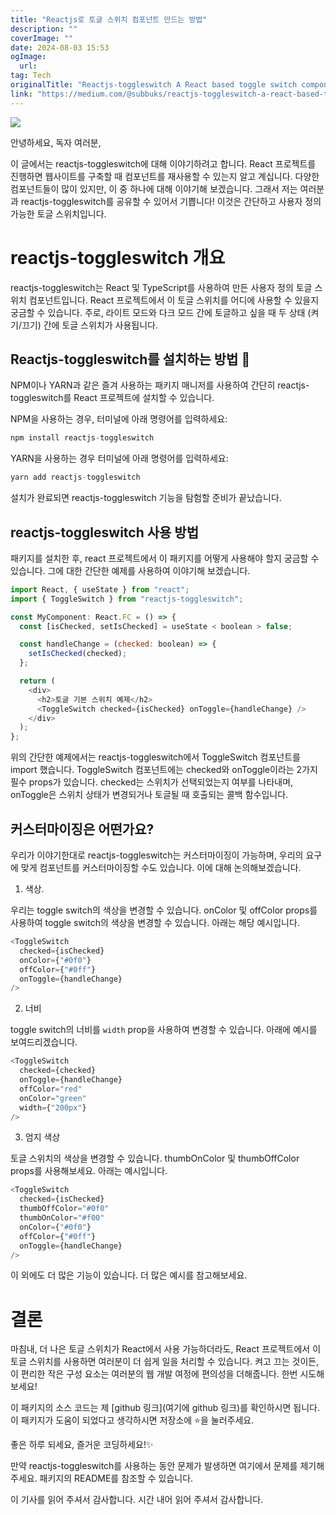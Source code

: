 ```yaml
---
title: "Reactjs로 토글 스위치 컴포넌트 만드는 방법"
description: ""
coverImage: ""
date: 2024-08-03 15:53
ogImage: 
  url: 
tag: Tech
originalTitle: "Reactjs-toggleswitch A React based toggle switch component package"
link: "https://medium.com/@subbuks/reactjs-toggleswitch-a-react-based-toggle-switch-component-package-9716b7dd2ef3"
---
```




<img src="/assets/img/Reactjs-toggleswitchAReactbasedtoggleswitchcomponentpackage_0.png" />

안녕하세요, 독자 여러분,

이 글에서는 reactjs-toggleswitch에 대해 이야기하려고 합니다. React 프로젝트를 진행하면 웹사이트를 구축할 때 컴포넌트를 재사용할 수 있는지 알고 계십니다. 다양한 컴포넌트들이 많이 있지만, 이 중 하나에 대해 이야기해 보겠습니다. 그래서 저는 여러분과 reactjs-toggleswitch를 공유할 수 있어서 기쁩니다! 이것은 간단하고 사용자 정의 가능한 토글 스위치입니다.

# reactjs-toggleswitch 개요

<div class="content-ad"></div>

reactjs-toggleswitch는 React 및 TypeScript를 사용하여 만든 사용자 정의 토글 스위치 컴포넌트입니다. React 프로젝트에서 이 토글 스위치를 어디에 사용할 수 있을지 궁금할 수 있습니다. 주로, 라이트 모드와 다크 모드 간에 토글하고 싶을 때 두 상태 (켜기/끄기) 간에 토글 스위치가 사용됩니다.

## Reactjs-toggleswitch를 설치하는 방법 🤔

NPM이나 YARN과 같은 즐겨 사용하는 패키지 매니저를 사용하여 간단히 reactjs-toggleswitch를 React 프로젝트에 설치할 수 있습니다.

NPM을 사용하는 경우, 터미널에 아래 명령어를 입력하세요:

<div class="content-ad"></div>

```js
npm install reactjs-toggleswitch
```

YARN을 사용하는 경우 터미널에 아래 명령어를 입력하세요:

```js
yarn add reactjs-toggleswitch
```

설치가 완료되면 reactjs-toggleswitch 기능을 탐험할 준비가 끝났습니다.

<div class="content-ad"></div>

## reactjs-toggleswitch 사용 방법

패키지를 설치한 후, react 프로젝트에서 이 패키지를 어떻게 사용해야 할지 궁금할 수 있습니다. 그에 대한 간단한 예제를 사용하여 이야기해 보겠습니다.

```js
import React, { useState } from "react";
import { ToggleSwitch } from "reactjs-toggleswitch";

const MyComponent: React.FC = () => {
  const [isChecked, setIsChecked] = useState < boolean > false;

  const handleChange = (checked: boolean) => {
    setIsChecked(checked);
  };

  return (
    <div>
      <h2>토글 기본 스위치 예제</h2>
      <ToggleSwitch checked={isChecked} onToggle={handleChange} />
    </div>
  );
};
```

위의 간단한 예제에서는 reactjs-toggleswitch에서 ToggleSwitch 컴포넌트를 import 했습니다. ToggleSwitch 컴포넌트에는 checked와 onToggle이라는 2가지 필수 props가 있습니다. checked는 스위치가 선택되었는지 여부를 나타내며, onToggle은 스위치 상태가 변경되거나 토글될 때 호출되는 콜백 함수입니다.

<div class="content-ad"></div>

## 커스터마이징은 어떤가요?

우리가 이야기한대로 reactjs-toggleswitch는 커스터마이징이 가능하며, 우리의 요구에 맞게 컴포넌트를 커스터마이징할 수도 있습니다. 이에 대해 논의해보겠습니다.

1. 색상.

우리는 toggle switch의 색상을 변경할 수 있습니다. onColor 및 offColor props를 사용하여 toggle switch의 색상을 변경할 수 있습니다. 아래는 해당 예시입니다.

<div class="content-ad"></div>

```js
<ToggleSwitch
  checked={isChecked}
  onColor={"#0f0"}
  offColor={"#0ff"}
  onToggle={handleChange}
/>
```

2. 너비

toggle switch의 너비를 `width` prop을 사용하여 변경할 수 있습니다. 아래에 예시를 보여드리겠습니다.

```js
<ToggleSwitch
  checked={checked}
  onToggle={handleChange}
  offColor="red"
  onColor="green"
  width={"200px"}
/>
```

<div class="content-ad"></div>

3. 엄지 색상

토글 스위치의 색상을 변경할 수 있습니다. thumbOnColor 및 thumbOffColor props를 사용해보세요. 아래는 예시입니다.

```js
<ToggleSwitch
  checked={isChecked}
  thumbOffColor="#0f0"
  thumbOnColor="#f00"
  onColor={"#0f0"}
  offColor={"#0ff"}
  onToggle={handleChange}
/>
```

이 외에도 더 많은 기능이 있습니다. 더 많은 예시를 참고해보세요.

<div class="content-ad"></div>

# 결론

마침내, 더 나은 토글 스위치가 React에서 사용 가능하더라도, React 프로젝트에서 이 토글 스위치를 사용하면 여러분이 더 쉽게 일을 처리할 수 있습니다. 켜고 끄는 것이든, 이 편리한 작은 구성 요소는 여러분의 웹 개발 여정에 편의성을 더해줍니다. 한번 시도해보세요!

이 패키지의 소스 코드는 제 [github 링크](여기에 github 링크)를 확인하시면 됩니다. 이 패키지가 도움이 되었다고 생각하시면 저장소에 ⭐을 눌러주세요.

좋은 하루 되세요, 즐거운 코딩하세요!✨

<div class="content-ad"></div>

만약 reactjs-toggleswitch를 사용하는 동안 문제가 발생하면 여기에서 문제를 제기해주세요. 패키지의 README를 참조할 수 있습니다.

이 기사를 읽어 주셔서 감사합니다. 시간 내어 읽어 주셔서 감사합니다.
